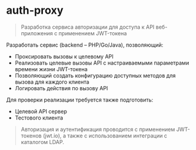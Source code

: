 # auth-proxy

> Разработка сервиса авторизации для доступа к API веб-приложения с применением JWT-токена

Разработать сервис (backend – PHP/Go/Java), позволяющий:
- Проксировать вызовы к целевому API
- Реализовать целевые вызовы API с настраиваемыми параметрами времени жизни JWT-токена
- Позволяющий создать конфигурацию доступных методов для вызова для каждого клиента
- Логировать действия по вызову API


Для проверки реализации требуется также подготовить:

- Целевой API сервер
- Тестового клиента

> Авторизация и аутентификация проводится с применением JWT-токенов (jwt.io), а также с использованием интеграции с каталогом LDAP.